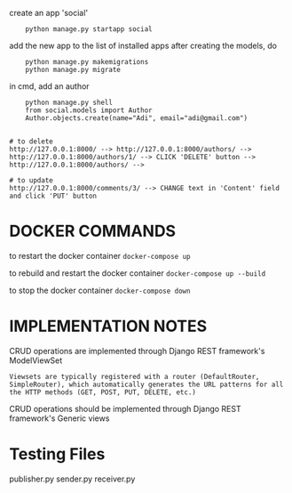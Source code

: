 <!-- 

Author:Post		1:M
Post:Comment	1:M


Author:
	name
	email

Post:
	author (who posted)
	title
	content
	created_at

Comment:
	post (under which post)
	author (who commented)
	content
	created_at

 -->

create an app 'social'
```
	python manage.py startapp social
```
add the new app to the list of installed apps
after creating the models, do
```
	python manage.py makemigrations
	python manage.py migrate
```
in cmd, add an author
```
	python manage.py shell
	from social.models import Author
	Author.objects.create(name="Adi", email="adi@gmail.com")
```

```

# to delete
http://127.0.0.1:8000/ --> http://127.0.0.1:8000/authors/ --> http://127.0.0.1:8000/authors/1/ --> CLICK 'DELETE' button -->  http://127.0.0.1:8000/authors/ --> 

# to update
http://127.0.0.1:8000/comments/3/ --> CHANGE text in 'Content' field and click 'PUT' button

```


# DOCKER COMMANDS
to restart the docker container
`docker-compose up`

to rebuild and restart the docker container
`docker-compose up --build`

to stop the docker container
`docker-compose down`


# IMPLEMENTATION NOTES
CRUD operations are implemented through Django REST framework's ModelViewSet

	Viewsets are typically registered with a router (DefaultRouter, SimpleRouter), which automatically generates the URL patterns for all the HTTP methods (GET, POST, PUT, DELETE, etc.)

CRUD operations should be implemented through Django REST framework's Generic views


# Testing Files
publisher.py
sender.py
receiver.py

